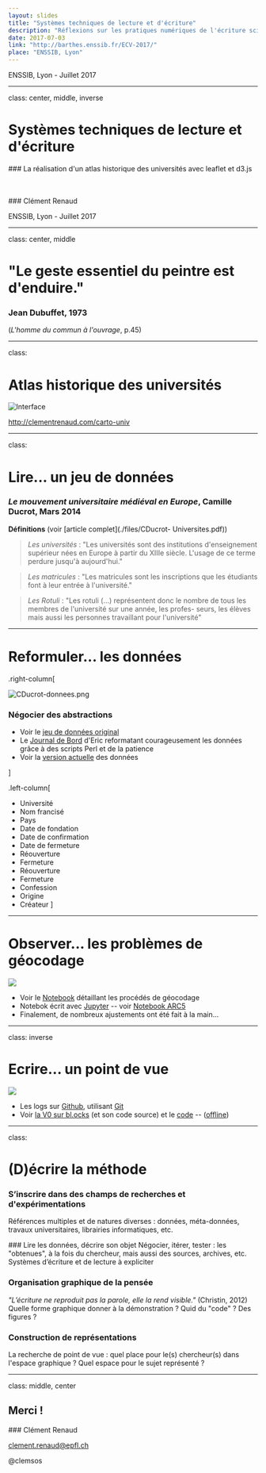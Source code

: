 ```yaml
---
layout: slides
title: "Systèmes techniques de lecture et d'écriture"
description: "Réflexions sur les pratiques numériques de l'écriture scientifique, d'après l'exemple de la réalisation d'un atlas historique des universités avec leaflet et d3.js. Présentation donnée lors de l'école d'été de Cartographie et de Visualisation à l'ENSSIB."
date: 2017-07-03
link: "http://barthes.enssib.fr/ECV-2017/"
place: "ENSSIB, Lyon"
---
```

ENSSIB, Lyon - Juillet 2017

<div markdown="0">

---
class: center, middle, inverse

# Systèmes techniques de lecture et d'écriture
### La réalisation d'un atlas historique des universités avec leaflet et d3.js

<br><br>
### Clément Renaud

ENSSIB, Lyon - Juillet 2017

---
class: center, middle

# "Le geste  essentiel du peintre est d'enduire."

### Jean Dubuffet, 1973
(*L'homme du commun à l'ouvrage*, p.45)

<!-- ### S'interroger sur les processus d'écriture

## Processus réflexif

* Influence sur la pensée
* Ecriture de la démonstration
* Outils
* Habitudes
* etc. -->

---
class:

# Atlas historique des universités

![Interface](./img/screencapture-carto-univ.png)

http://clementrenaud.com/carto-univ

---
class:

# Lire... un jeu de données

### *Le mouvement universitaire médiéval en Europe*, Camille Ducrot, Mars 2014

**Définitions** (voir [article complet](./files/CDucrot- Universites.pdf))


> *Les universités* : "Les universités sont des institutions d'enseignement supérieur nées en Europe à partir du XIIIe siècle. L'usage de ce terme perdure jusqu'à aujourd'hui."

>  *Les matricules* : "Les matricules sont les inscriptions que les étudiants font à leur entrée à l'université."

> *Les Rotuli* : "Les rotuli (...) représentent donc le nombre de tous les membres de l'université sur une année, les profes-
seurs, les élèves mais aussi les personnes travaillant pour l'université"

---
# Reformuler... les données


.right-column[

![CDucrot-donnees.png](./img/CDucrot-donnees.png)

### Négocier des abstractions

* Voir le [jeu de données original](http://datapipes.okfnlabs.org/csv/html/?url=http://slides.clementrenaud.com/talks/ENSSIB-EcoleCartoVisu2017/files/CDucrot-Universites-mis-en-forme.csv#L17)
* Le [Journal de Bord](./files/Journal-EG-oct-2016.pdf) d'Eric reformatant courageusement les données grâce à des scripts Perl et de la patience
* Voir la [version actuelle](http://datapipes.okfnlabs.org/csv/html/?url=http://clementrenaud.com/carto-univ/docs/Tout-Univ-religion-par-an.csv#L14) des données

]

.left-column[
* Université
* Nom francisé
* Pays
* Date de fondation
* Date de confirmation
* Date de fermeture
* Réouverture
* Fermeture
* Réouverture
* Fermeture
* Confession
* Origine
* Créateur
]

---

# Observer... les problèmes de géocodage

![](./img/geoloc-errors.png)

* Voir le [Notebook](https://nbviewer.jupyter.org/github/clemsos/carto-univ/blob/gh-pages/notebooks/Carto%20des%20universit%C3%A9s.ipynb) détaillant les procédés de géocodage
* Notebok écrit avec [Jupyter](https://try.jupyter.org/) -- voir [Notebook ARC5](https://nbviewer.jupyter.org/github/clemsos/arc5/blob/master/notebooks/ARC5%20-%20M%C3%A9thodologie%20Finale.ipynb)
* Finalement, de nombreux ajustements ont été fait à la main...

---
class: inverse

# Ecrire... un point de vue

![](./img/Screenshot-Step1.png)
* Les logs sur [Github](http://github.com/clemsos/carto-univ), utilisant [Git](https://fr.wikipedia.org/wiki/Git)
* Voir [la V0 sur bl.ocks](http://bl.ocks.org/clemsos/ca5b795ac730a555035cc781bb21fc5f) (et son code source) et le [code](https://gist.github.com/clemsos/ca5b795ac730a555035cc781bb21fc5f) -- ([offline](./versions/v0))

---
class:

# (D)écrire la méthode

### S’inscrire dans des champs de recherches et d'expérimentations
Références multiples et de natures diverses : données, méta-données, travaux universitaires, librairies informatiques, etc.

### Lire les données, décrire son objet
Négocier, itérer, tester : les "obtenues", à la fois du chercheur, mais aussi des sources, archives, etc. Systèmes d’écriture et de lecture à expliciter

### Organisation graphique de la pensée
*"L’écriture ne reproduit pas la parole, elle la rend visible."* (Christin, 2012)
Quelle forme graphique donner à la démonstration ? Quid du "code" ? Des figures ?

### Construction de représentations
La recherche de point de vue : quel place pour le(s) chercheur(s) dans l'espace graphique ? Quel espace pour le sujet représenté ?

---
class: middle, center

## Merci !

### Clément Renaud

clement.renaud@epfl.ch

@clemsos
